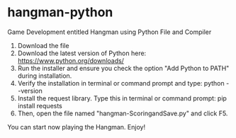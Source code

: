 # hangman-python
Game Development entitled Hangman using Python File and Compiler

1. Download the file
2. Download the latest version of Python here: https://www.python.org/downloads/
3. Run the installer and ensure you check the option "Add Python to PATH" during installation.
4. Verify the installation in terminal or command prompt and type: python --version
5. Install the request library. Type this in terminal or command prompt: pip install requests
6. Then, open the file named "hangman-ScoringandSave.py" and click F5.

You can start now playing the Hangman. Enjoy!

